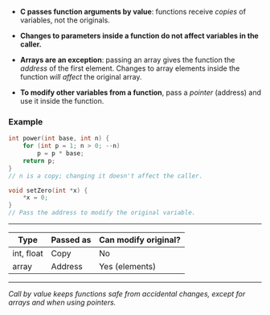 - **C passes function arguments by value**: functions receive _copies_ of variables, not the originals.
    
- **Changes to parameters inside a function do not affect variables in the caller.**
    
- **Arrays are an exception**: passing an array gives the function the _address_ of the first element. Changes to array elements inside the function _will affect_ the original array.
    
- **To modify other variables from a function**, pass a _pointer_ (address) and use it inside the function.
    

### Example

```c
int power(int base, int n) {
    for (int p = 1; n > 0; --n)
        p = p * base;
    return p;
}
// n is a copy; changing it doesn't affect the caller.
```

```c
void setZero(int *x) {
    *x = 0;
}
// Pass the address to modify the original variable.
```

---

|Type|Passed as|Can modify original?|
|---|---|---|
|int, float|Copy|No|
|array|Address|Yes (elements)|

---

_Call by value keeps functions safe from accidental changes, except for arrays and when using pointers._